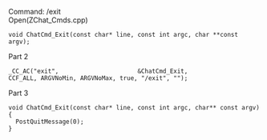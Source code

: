 Command: /exit <br>
Open(ZChat_Cmds.cpp) <br>

    void ChatCmd_Exit(const char* line, const int argc, char **const argv);
Part 2

	_CC_AC("exit",						&ChatCmd_Exit,				CCF_ALL, ARGVNoMin, ARGVNoMax, true, "/exit", "");

Part 3

    void ChatCmd_Exit(const char* line, const int argc, char** const argv)
    {
      PostQuitMessage(0);
    }
